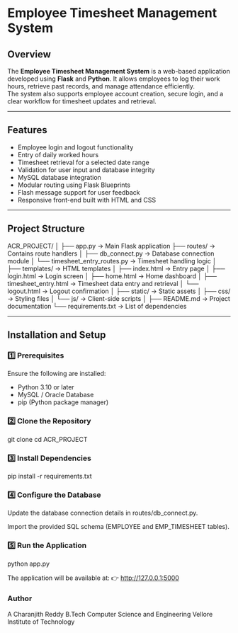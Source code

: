 # Employee Timesheet Management System

## Overview
The **Employee Timesheet Management System** is a web-based application developed using **Flask** and **Python**. It allows employees to log their work hours, retrieve past records, and manage attendance efficiently.  
The system also supports employee account creation, secure login, and a clear workflow for timesheet updates and retrieval.

---

## Features
- Employee login and logout functionality  
- Entry of daily worked hours  
- Timesheet retrieval for a selected date range  
- Validation for user input and database integrity  
- MySQL database integration  
- Modular routing using Flask Blueprints  
- Flash message support for user feedback  
- Responsive front-end built with HTML and CSS  

---

## Project Structure
ACR_PROJECT/
│
├── app.py → Main Flask application
├── routes/ → Contains route handlers
│ ├── db_connect.py → Database connection module
│ └── timesheet_entry_routes.py → Timesheet handling logic
│
├── templates/ → HTML templates
│ ├── index.html → Entry page
│ ├── login.html → Login screen
│ ├── home.html → Home dashboard
│ ├── timesheet_entry.html → Timesheet data entry and retrieval
│ └── logout.html → Logout confirmation
│
├── static/ → Static assets
│ ├── css/ → Styling files
│ └── js/ → Client-side scripts
│
├── README.md → Project documentation
└── requirements.txt → List of dependencies


---

## Installation and Setup

### 1️⃣ Prerequisites
Ensure the following are installed:
- Python 3.10 or later  
- MySQL / Oracle Database  
- pip (Python package manager)

### 2️⃣ Clone the Repository
git clone <repository-url>
cd ACR_PROJECT

### 3️⃣ Install Dependencies
pip install -r requirements.txt

### 4️⃣ Configure the Database

Update the database connection details in routes/db_connect.py.

Import the provided SQL schema (EMPLOYEE and EMP_TIMESHEET tables).

### 5️⃣ Run the Application

python app.py


The application will be available at:
👉 http://127.0.0.1:5000

### Author

A Charanjith Reddy
B.Tech Computer Science and Engineering
Vellore Institute of Technology